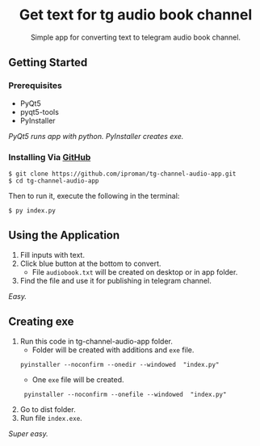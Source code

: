 <h1 align="center">Get text for tg audio book channel</h1>
<p align="center">Simple app for converting text to telegram audio book channel.</p>

## Getting Started

### Prerequisites
 - PyQt5
 - pyqt5-tools
 - PyInstaller

*PyQt5 runs app with python. PyInstaller creates exe.*

### Installing Via [GitHub](https://github.com/iproman/tg-channel-audio-app)
```
$ git clone https://github.com/iproman/tg-channel-audio-app.git
$ cd tg-channel-audio-app
```
Then to run it, execute the following in the terminal:
```
$ py index.py
```

## Using the Application
1. Fill inputs with text.
2. Click blue button at the bottom to convert.
    - File `audiobook.txt` will be created on desktop or in app folder.
3. Find the file and use it for publishing in telegram channel.

*Easy.*

## Creating exe
1. Run this code in tg-channel-audio-app folder.
    - Folder will be created with additions and `exe` file.
    ````
    pyinstaller --noconfirm --onedir --windowed  "index.py"
    ````
   - One `exe` file will be created.
   ````
    pyinstaller --noconfirm --onefile --windowed  "index.py"
    ````
2. Go to dist folder.
3. Run file `index.exe`.

*Super easy.*